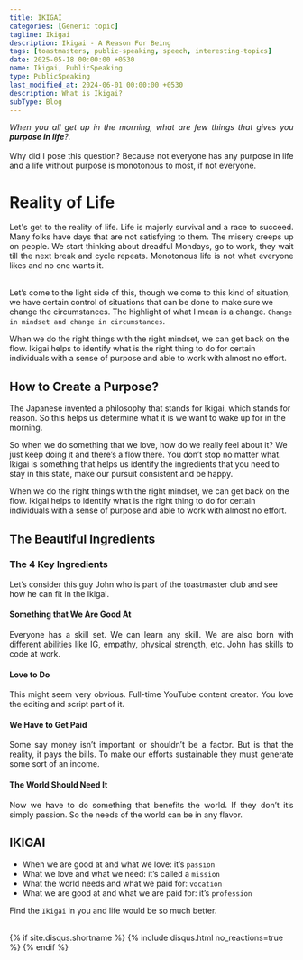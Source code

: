 ```yaml
--- 
title: IKIGAI
categories: [Generic topic]
tagline: Ikigai
description: Ikigai - A Reason For Being
tags: [toastmasters, public-speaking, speech, interesting-topics]
date: 2025-05-18 00:00:00 +0530
name: Ikigai, PublicSpeaking
type: PublicSpeaking
last_modified_at: 2024-06-01 00:00:00 +0530
description: What is Ikigai?
subType: Blog 
---
```


<div align="justify">
<i>When you all get up in the morning, what are few things that gives you <b>purpose in life</b>?.</i> 

<br>
<br>
Why did I pose this question? Because not everyone has any purpose in life and a life without purpose is monotonous to most, if not everyone. 
</div>

# Reality of Life

<div align="justify">
Let's get to the reality of life. Life is majorly survival and a race to succeed. Many folks have days that are not satisfying to them. The misery creeps up on people. We start thinking about dreadful Mondays, go to work, they wait till the next break and cycle repeats. Monotonous life is not what everyone likes and no one wants it. 
</div>

<br>

Let’s come to the light side of this, though we come to this kind of situation, we have certain control of situations that can be done to make sure we change the circumstances. The highlight of what I mean is a change. `Change in mindset and change in circumstances`.

When we do the right things with the right mindset, we can get back on the flow. Ikigai helps to identify what is the right thing to do for certain individuals with a sense of purpose and able to work with almost no effort. 

## How to Create a Purpose?

The Japanese invented a philosophy that stands for Ikigai, which stands for reason. So this helps us determine what it is we want to wake up for in the morning.

So when we do something that we love, how do we really feel about it? We just keep doing it and there’s a flow there. You don’t stop no matter what. Ikigai is something that helps us identify the ingredients that you need to stay in this state, make our pursuit consistent and be happy.

When we do the right things with the right mindset, we can get back on the flow. Ikigai helps to identify what is the right thing to do for certain individuals with a sense of purpose and able to work with almost no effort.

## The Beautiful Ingredients

### The 4 Key Ingredients

Let’s consider this guy John who is part of the toastmaster club and see how he can fit in the Ikigai.

#### Something that We Are Good At

<div align="justify">
Everyone has a skill set. We can learn any skill. We are also born with different abilities like IG, empathy, physical strength, etc. John has skills to code at work.
</div>

#### Love to Do

<div align="justify">
This might seem very obvious. Full-time YouTube content creator. You love the editing and script part of it.
</div>

#### We Have to Get Paid

<div align="justify">
Some say money isn’t important or shouldn’t be a factor. But is that the reality, it pays the bills. To make our efforts sustainable they must generate some sort of an income.
</div>

#### The World Should Need It

<div align="justify">
Now we have to do something that benefits the world. If they don’t it’s simply passion. So the needs of the world can be in any flavor.
</div>

## IKIGAI

* When we are good at and what we love: it’s `passion`
* What we love and what we need: it’s called a `mission`
* What the world needs and what we paid for: `vocation`
* What we are good at and what we are paid for: it’s `profession`

Find the `Ikigai` in you and life would be so much better.

<br />
{% if site.disqus.shortname %}
  {% include disqus.html no_reactions=true %}
{% endif %}
